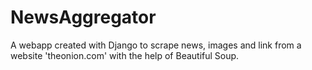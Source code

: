 # NewsAggregator
A webapp created with Django to scrape news, images and link from a website 'theonion.com' with the help of Beautiful Soup.
